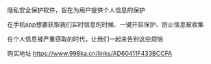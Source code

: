 隐私安全保护软件，旨在为用户提供个人信息的保护

在手机app想要获取我们实时信息的时候、一键开启保护、防止信息被收集

在个人信息被严重窃取的时代，让我们一起来告别这些烦恼

购买地址 https://www.998ka.cn/links/AD60411F433BCCFA
